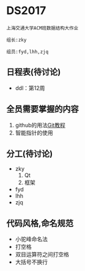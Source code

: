# DS2017
    上海交通大学ACM班数据结构大作业

    组长:zky

    组员:fyd,lhh,zjq
## 日程表(待讨论)
- ddl：第12周
 
## 全员需要掌握的内容
 1. github的用法[Git教程](http://www.liaoxuefeng.com/wiki/0013739516305929606dd18361248578c67b8067c8c017b000)
 2. 智能指针的使用

## 分工(待讨论)
 - zky
   1. Qt
   2. 框架
 - fyd
 - lhh
 - zjq

## 代码风格,命名规范
- 小驼峰命名法
- 打空格
- 双目运算符之间打空格
- 大括号不换行
